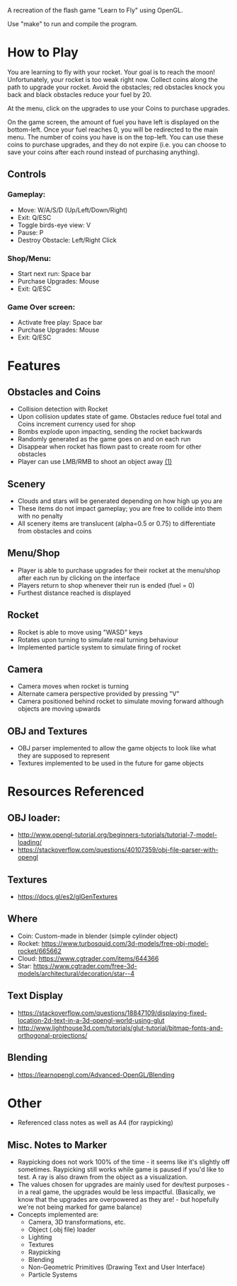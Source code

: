 A recreation of the flash game "Learn to Fly" using OpenGL.

Use "make" to run and compile the program.

# How to Play
You are learning to fly with your rocket. Your goal is to reach the moon! Unfortunately, your rocket is too weak right now. Collect coins along the path to upgrade your rocket. Avoid the obstacles; red obstacles knock you back and black obstacles reduce your fuel by 20.


At the menu, click on the upgrades to use your Coins to purchase upgrades.


On the game screen, the amount of fuel you have left is displayed on the bottom-left. Once your fuel reaches 0, you will be redirected to the main menu. The number of coins you have is on the top-left. You can use these coins to purchase upgrades, and they do not expire (i.e. you can choose to save your coins after each round instead of purchasing anything).

## Controls
### Gameplay:
- Move: W/A/S/D (Up/Left/Down/Right)
- Exit: Q/ESC
- Toggle birds-eye view: V
- Pause: P
- Destroy Obstacle: Left/Right Click
### Shop/Menu:
- Start next run: Space bar
- Purchase Upgrades: Mouse
- Exit: Q/ESC
### Game Over screen:
- Activate free play: Space bar
- Purchase Upgrades: Mouse
- Exit: Q/ESC

# Features

## Obstacles and Coins
- Collision detection with Rocket
- Upon collision updates state of game. Obstacles reduce fuel total and Coins increment currency used for shop
- Bombs explode upon impacting, sending the rocket backwards
- Randomly generated as the game goes on and on each run
- Disappear when rocket has flown past to create room for other obstacles
- Player can use LMB/RMB to shoot an object away [(1)](#misc-notes-to-marker)

## Scenery
- Clouds and stars will be generated depending on how high up you are
- These items do not impact gameplay; you are free to collide into them with no penalty
- All scenery items are translucent (alpha=0.5 or 0.75) to differentiate from obstacles and coins

## Menu/Shop
- Player is able to purchase upgrades for their rocket at the menu/shop after each run by clicking on the interface
- Players return to shop whenever their run is ended (fuel = 0)
- Furthest distance reached is displayed

## Rocket
- Rocket is able to move using "WASD" keys
- Rotates upon turning to simulate real turning behaviour
- Implemented particle system to simulate firing of rocket

## Camera
- Camera moves when rocket is turning
- Alternate camera perspective provided by pressing "V"
- Camera positioned behind rocket to simulate moving forward although objects are moving upwards

## OBJ and Textures
- OBJ parser implemented to allow the game objects to look like what they are supposed to represent
- Textures implemented to be used in the future for game objects

# Resources Referenced
## OBJ loader:
- http://www.opengl-tutorial.org/beginners-tutorials/tutorial-7-model-loading/ 
- https://stackoverflow.com/questions/40107359/obj-file-parser-with-opengl

## Textures
- https://docs.gl/es2/glGenTextures

## Where 
- Coin: Custom-made in blender (simple cylinder object)
- Rocket: https://www.turbosquid.com/3d-models/free-obj-model-rocket/665662
- Cloud: https://www.cgtrader.com/items/644366
- Star: https://www.cgtrader.com/free-3d-models/architectural/decoration/star--4

## Text Display
- https://stackoverflow.com/questions/18847109/displaying-fixed-location-2d-text-in-a-3d-opengl-world-using-glut
- http://www.lighthouse3d.com/tutorials/glut-tutorial/bitmap-fonts-and-orthogonal-projections/

## Blending
- https://learnopengl.com/Advanced-OpenGL/Blending

# Other
- Referenced class notes as well as A4 (for raypicking)

## Misc. Notes to Marker
- Raypicking does not work 100% of the time - it seems like it's slightly off sometimes. Raypicking still works while game is paused if you'd like to test. A ray is also drawn from the object as a visualization.
- The values chosen for upgrades are mainly used for dev/test purposes - in a real game, the upgrades would be less impactful. (Basically, we know that the upgrades are overpowered as they are! - but hopefully we're not being marked for game balance)
- Concepts implemented are:
    - Camera, 3D transformations, etc.
    - Object (.obj file) loader
    - Lighting
    - Textures
    - Raypicking
    - Blending
    - Non-Geometric Primitives (Drawing Text and User Interface)
    - Particle Systems
    

